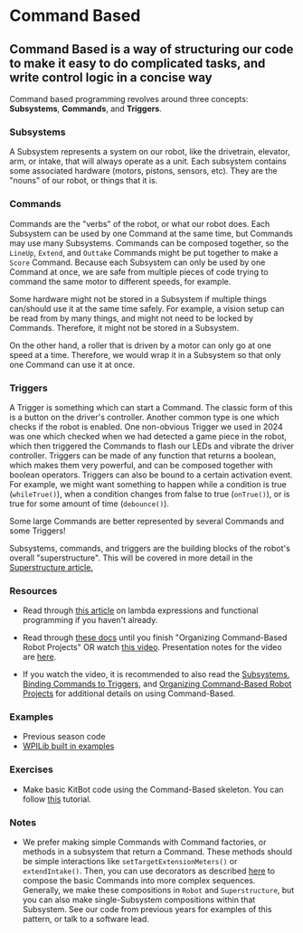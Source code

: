 # Command Based

## Command Based is a way of structuring our code to make it easy to do complicated tasks, and write control logic in a concise way

Command based programming revolves around three concepts: **Subsystems**, **Commands**, and **Triggers**.

### Subsystems
A Subsystem represents a system on our robot, like the drivetrain, elevator, arm, or intake, that will always operate as a unit.
Each subsystem contains some associated hardware (motors, pistons, sensors, etc).
They are the "nouns" of our robot, or things that it is.

### Commands
Commands are the "verbs" of the robot, or what our robot does.
Each Subsystem can be used by one Command at the same time, but Commands may use many Subsystems.
Commands can be composed together, so the `LineUp`, `Extend`, and `Outtake` Commands might be put together to make a `Score` Command.
Because each Subsystem can only be used by one Command at once, we are safe from multiple pieces of code trying to command the same motor to different speeds, for example.

Some hardware might not be stored in a Subsystem if multiple things can/should use it at the same time safely.
For example, a vision setup can be read from by many things, and might not need to be locked by Commands.
Therefore, it might not be stored in a Subsystem.

On the other hand, a roller that is driven by a motor can only go at one speed at a time.
Therefore, we would wrap it in a Subsystem so that only one Command can use it at once.

### Triggers
A Trigger is something which can start a Command.
The classic form of this is a button on the driver's controller.
Another common type is one which checks if the robot is enabled.
One non-obvious Trigger we used in 2024 was one which checked when we had detected a game piece in the robot, which then triggered the Commands to flash our LEDs and vibrate the driver controller.
Triggers can be made of any function that returns a boolean, which makes them very powerful, and can be composed together with boolean operators.
Triggers can also be bound to a certain activation event.
For example, we might want something to happen while a condition is true (`whileTrue()`), when a condition changes from false to true (`onTrue()`), or is true for some amount of time (`debounce()`).

Some large Commands are better represented by several Commands and some Triggers!

Subsystems, commands, and triggers are the building blocks of the robot's overall "superstructure".
This will be covered in more detail in the [Superstructure article.](2.11_Superstructure.md)

### Resources

- Read through [this article](https://docs.wpilib.org/en/stable/docs/software/basic-programming/functions-as-data.html) on lambda expressions and functional programming if you haven't already.
- Read through [these docs](https://docs.wpilib.org/en/stable/docs/software/commandbased/index.html) until you finish "Organizing Command-Based Robot Projects"
  OR watch [this video](https://drive.google.com/file/d/1ykFDfXVYk27aHlXYKTAqtj1U2T80Szdj/view?usp=drive_link).
  Presentation notes for the video are [here](2.4_CommandBasedPresentationNotes.md).

- If you watch the video, it is recommended to also read the [Subsystems](https://docs.wpilib.org/en/stable/docs/software/commandbased/subsystems.html), [Binding Commands to Triggers](https://docs.wpilib.org/en/stable/docs/software/commandbased/binding-commands-to-triggers.html), and [Organizing Command-Based Robot Projects](https://docs.wpilib.org/en/stable/docs/software/commandbased/organizing-command-based.html#) for additional details on using Command-Based.

### Examples

- Previous season code
- [WPILib built in examples](https://docs.wpilib.org/en/stable/docs/software/examples-tutorials/wpilib-examples.html#command-based-examples)

### Exercises

- Make basic KitBot code using the Command-Based skeleton. You can follow [this](2.5_KitbotIntro.md) tutorial.

### Notes

- We prefer making simple Commands with Command factories, or methods in a subsystem that return a Command.
  These methods should be simple interactions like `setTargetExtensionMeters()` or `extendIntake()`.
  Then, you can use decorators as described [here](https://docs.wpilib.org/en/stable/docs/software/commandbased/command-compositions.html) to compose the basic Commands into more complex sequences.
  Generally, we make these compositions in `Robot` and `Superstructure`, but you can also make single-Subsystem compositions within that Subsystem.
  See our code from previous years for examples of this pattern, or talk to a software lead.
